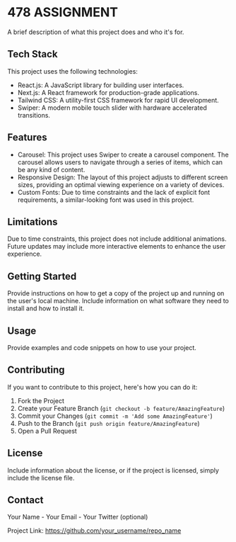 # 478 ASSIGNMENT

A brief description of what this project does and who it's for.

## Tech Stack

This project uses the following technologies:

- React.js: A JavaScript library for building user interfaces.
- Next.js: A React framework for production-grade applications.
- Tailwind CSS: A utility-first CSS framework for rapid UI development.
- Swiper: A modern mobile touch slider with hardware accelerated transitions.

## Features

- Carousel: This project uses Swiper to create a carousel component. The carousel allows users to navigate through a series of items, which can be any kind of content.
- Responsive Design: The layout of this project adjusts to different screen sizes, providing an optimal viewing experience on a variety of devices.
- Custom Fonts: Due to time constraints and the lack of explicit font requirements, a similar-looking font was used in this project.

## Limitations

Due to time constraints, this project does not include additional animations. Future updates may include more interactive elements to enhance the user experience.

## Getting Started

Provide instructions on how to get a copy of the project up and running on the user's local machine. Include information on what software they need to install and how to install it.

## Usage

Provide examples and code snippets on how to use your project.

## Contributing

If you want to contribute to this project, here's how you can do it:

1. Fork the Project
2. Create your Feature Branch (`git checkout -b feature/AmazingFeature`)
3. Commit your Changes (`git commit -m 'Add some AmazingFeature'`)
4. Push to the Branch (`git push origin feature/AmazingFeature`)
5. Open a Pull Request

## License

Include information about the license, or if the project is licensed, simply include the license file.

## Contact

Your Name - Your Email - Your Twitter (optional)

Project Link: https://github.com/your_username/repo_name
